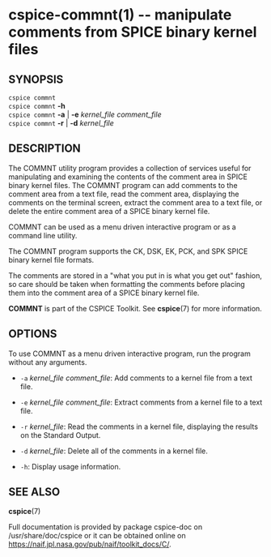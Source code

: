 cspice-commnt(1) -- manipulate comments from SPICE binary kernel files
======================================================================

SYNOPSIS
--------
`cspice commnt`  
`cspice commnt` **-h**  
`cspice commnt` **-a** | **-e** _kernel_file_ _comment_file_  
`cspice commnt` **-r** | **-d** _kernel_file_

DESCRIPTION
-----------
The COMMNT utility program provides a collection of services useful for
manipulating and examining the contents of the comment area in SPICE
binary kernel files. The COMMNT program can add comments to the comment
area from a text file, read the comment area, displaying the comments on
the terminal screen, extract the comment area to a text file, or delete
the entire comment area of a SPICE binary kernel file.

COMMNT can be used as a menu driven interactive program or as a command line
utility.

The COMMNT program supports the CK, DSK, EK, PCK, and SPK SPICE binary
kernel file formats.

The comments are stored in a "what you put in is what you get out"
fashion, so care should be taken when formatting the comments before
placing them into the comment area of a SPICE binary kernel file.

**COMMNT** is part of the CSPICE Toolkit. See **cspice**(7) for more
information.


OPTIONS
-------
To use COMMNT as a menu driven interactive program, run the program without any arguments.

 * `-a` _kernel_file_ _comment_file_:
    Add comments to a kernel file from a text file.

 * `-e` _kernel_file_ _comment_file_:
    Extract comments from a kernel file to a text file.

 * `-r` _kernel_file_:
    Read the comments in a kernel file, displaying the results on the
    Standard Output.

 * `-d` _kernel_file_:
    Delete all of the comments in a kernel file.

 * `-h`:
    Display usage information.


SEE ALSO
--------
**cspice**(7)

Full documentation is provided by package cspice-doc on /usr/share/doc/cspice
or it can be obtained online on https://naif.jpl.nasa.gov/pub/naif/toolkit_docs/C/.
